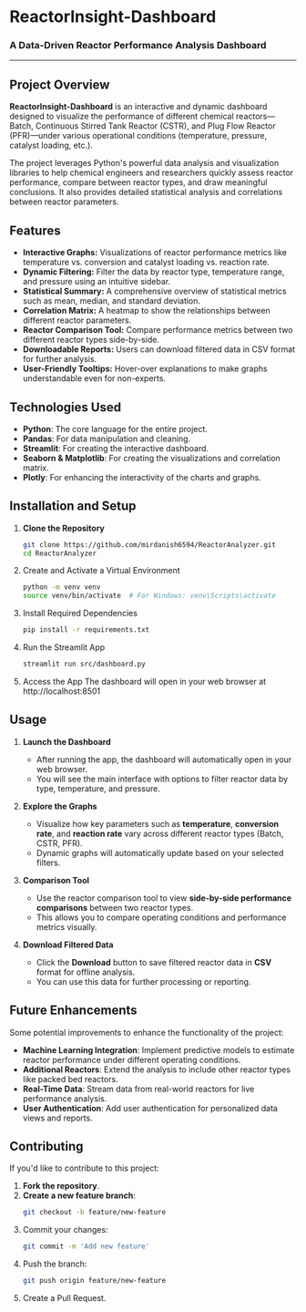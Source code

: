 # ReactorInsight-Dashboard

### A Data-Driven Reactor Performance Analysis Dashboard

---

## Project Overview

**ReactorInsight-Dashboard** is an interactive and dynamic dashboard designed to visualize the performance of different chemical reactors—Batch, Continuous Stirred Tank Reactor (CSTR), and Plug Flow Reactor (PFR)—under various operational conditions (temperature, pressure, catalyst loading, etc.). 

The project leverages Python's powerful data analysis and visualization libraries to help chemical engineers and researchers quickly assess reactor performance, compare between reactor types, and draw meaningful conclusions. It also provides detailed statistical analysis and correlations between reactor parameters.

## Features

- **Interactive Graphs:** Visualizations of reactor performance metrics like temperature vs. conversion and catalyst loading vs. reaction rate.
- **Dynamic Filtering:** Filter the data by reactor type, temperature range, and pressure using an intuitive sidebar.
- **Statistical Summary:** A comprehensive overview of statistical metrics such as mean, median, and standard deviation.
- **Correlation Matrix:** A heatmap to show the relationships between different reactor parameters.
- **Reactor Comparison Tool:** Compare performance metrics between two different reactor types side-by-side.
- **Downloadable Reports:** Users can download filtered data in CSV format for further analysis.
- **User-Friendly Tooltips:** Hover-over explanations to make graphs understandable even for non-experts.

## Technologies Used

- **Python**: The core language for the entire project.
- **Pandas**: For data manipulation and cleaning.
- **Streamlit**: For creating the interactive dashboard.
- **Seaborn & Matplotlib**: For creating the visualizations and correlation matrix.
- **Plotly**: For enhancing the interactivity of the charts and graphs.

## Installation and Setup

1. **Clone the Repository**
   ```bash
   git clone https://github.com/mirdanish6594/ReactorAnalyzer.git
   cd ReactorAnalyzer
2. Create and Activate a Virtual Environment
   ```bash
   python -m venv venv
   source venv/bin/activate  # For Windows: venv\Scripts\activate
3. Install Required Dependencies
   ```bash
   pip install -r requirements.txt
4. Run the Streamlit App
   ```bash
   streamlit run src/dashboard.py
5. Access the App
   The dashboard will open in your web browser at http://localhost:8501

## Usage

1. **Launch the Dashboard**
   - After running the app, the dashboard will automatically open in your web browser.
   - You will see the main interface with options to filter reactor data by type, temperature, and pressure.

2. **Explore the Graphs**
   - Visualize how key parameters such as **temperature**, **conversion rate**, and **reaction rate** vary across different reactor types (Batch, CSTR, PFR).
   - Dynamic graphs will automatically update based on your selected filters.

3. **Comparison Tool**
   - Use the reactor comparison tool to view **side-by-side performance comparisons** between two reactor types.
   - This allows you to compare operating conditions and performance metrics visually.

4. **Download Filtered Data**
   - Click the **Download** button to save filtered reactor data in **CSV** format for offline analysis.
   - You can use this data for further processing or reporting.

## Future Enhancements

Some potential improvements to enhance the functionality of the project:

- **Machine Learning Integration**: Implement predictive models to estimate reactor performance under different operating conditions.
- **Additional Reactors**: Extend the analysis to include other reactor types like packed bed reactors.
- **Real-Time Data**: Stream data from real-world reactors for live performance analysis.
- **User Authentication**: Add user authentication for personalized data views and reports.

## Contributing

If you'd like to contribute to this project:

1. **Fork the repository**.
2. **Create a new feature branch**: 
   ```bash
   git checkout -b feature/new-feature
3. Commit your changes:
   ```bash
   git commit -m 'Add new feature'
4. Push the branch:
   ```bash
   git push origin feature/new-feature
5. Create a Pull Request.
